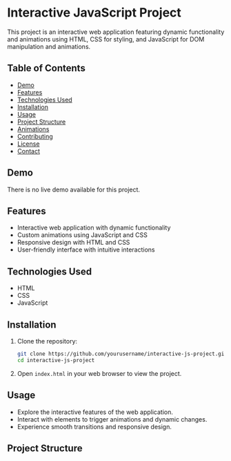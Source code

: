 # Interactive JavaScript Project

This project is an interactive web application featuring dynamic functionality and animations using HTML, CSS for styling, and JavaScript for DOM manipulation and animations.

## Table of Contents
- [Demo](#demo)
- [Features](#features)
- [Technologies Used](#technologies-used)
- [Installation](#installation)
- [Usage](#usage)
- [Project Structure](#project-structure)
- [Animations](#animations)
- [Contributing](#contributing)
- [License](#license)
- [Contact](#contact)

## Demo
There is no live demo available for this project.

## Features
- Interactive web application with dynamic functionality
- Custom animations using JavaScript and CSS
- Responsive design with HTML and CSS
- User-friendly interface with intuitive interactions

## Technologies Used
- HTML
- CSS
- JavaScript

## Installation
1. Clone the repository:
    ```bash
    git clone https://github.com/yourusername/interactive-js-project.git
    cd interactive-js-project
    ```

2. Open `index.html` in your web browser to view the project.

## Usage
- Explore the interactive features of the web application.
- Interact with elements to trigger animations and dynamic changes.
- Experience smooth transitions and responsive design.

## Project Structure

